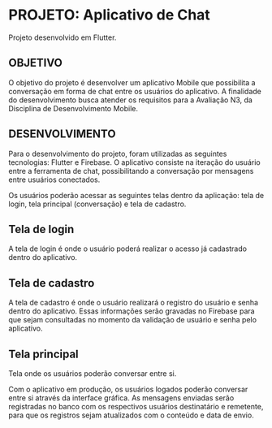 # PROJETO: Aplicativo de Chat

Projeto desenvolvido em Flutter.


## OBJETIVO
O objetivo do projeto é desenvolver um aplicativo Mobile que possibilita a conversação em forma de chat entre os usuários do aplicativo.
A finalidade do desenvolvimento busca atender os requisitos para a Avaliação N3, da Disciplina de Desenvolvimento Mobile.

## DESENVOLVIMENTO
Para o desenvolvimento do projeto, foram utilizadas as seguintes tecnologias: Flutter e Firebase. O aplicativo consiste na iteração do usuário entre a ferramenta de chat, possibilitando a conversação por mensagens entre usuários conectados.

Os usuários poderão acessar as seguintes telas dentro da aplicação: tela de login, tela principal (conversação) e tela de cadastro.

## Tela de login
A tela de login é onde o usuário poderá realizar o acesso já cadastrado dentro do aplicativo.

## Tela de cadastro
A tela de cadastro é onde o usuário realizará o registro do usuário e senha dentro do aplicativo. Essas informações serão gravadas no Firebase para que sejam consultadas no momento da validação de usuário e senha pelo aplicativo.

## Tela principal
Tela onde os usuários poderão conversar entre si.

Com o aplicativo em produção, os usuários logados poderão conversar entre si através da interface gráfica. As mensagens enviadas serão registradas no banco com os respectivos usuários destinatário e remetente, para que os registros sejam atualizados com o conteúdo e data de envio.

